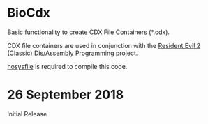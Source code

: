 # BioCdx
Basic functionality to create CDX File Containers (*.cdx).

CDX file containers are used in conjunction with the [Resident Evil 2 (Classic) Dis/Assembly Programming](https://github.com/MeganGrass/SLUS_007.48) project.

[nosysfile](https://github.com/MeganGrass/nosysfile) is required to compile this code.

# 26 September 2018
Initial Release
